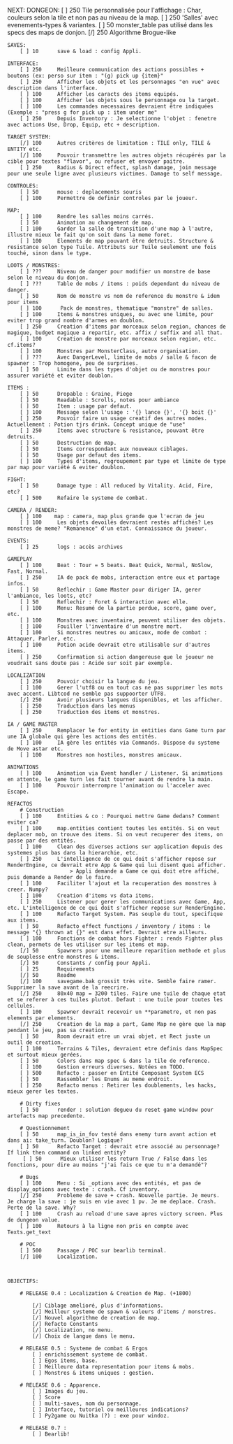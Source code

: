 NEXT:
    DONGEON:
        [ ] 250     Tile personnalisée pour l'affichage : Char, couleurs selon la tile et non pas au niveau de la map.
        [ ] 250     'Salles' avec evenements-types & variantes.
        [ ] 50      monster_table pas utilisé dans les specs des maps de donjon.
        [/] 250     Algorithme Brogue-like

    SAVES:
        [ ] 10      save & load : config Appli.

    INTERFACE:
        [ ] 250     Meilleure communication des actions possibles + boutons (ex: perso sur item : "(g) pick up {item}"
        [ ] 250     Afficher les objets et les personnages "en vue" avec description dans l'interface.
        [ ] 100     Afficher les caracts des items equipés.
        [ ] 100     Afficher les objets sous le personnage ou la target.
        [ ] 100     Les commandes necessaires devraient être indiquées (Exemple : "press g for pick up : item under me"
        [ ] 250     Depuis Inventory : Je selectionne l'objet : fenetre avec actions Use, Drop, Equip, etc + description.

    TARGET SYSTEM:
        [/] 100     Autres critères de limitation : TILE only, TILE & ENTITY etc.
        [/] 100     Pouvoir transmettre les autres objets récupérés par la cible pour textes "flavor", ou refuser et envoyer paitre.
        [ ] 250     Radius & Direct effect, splash damage, join message pour une seule ligne avec plusieurs victimes. Damage to self message.

    CONTROLES:
        [ ] 50      mouse : deplacements souris
        [ ] 100     Permettre de definir controles par le joueur.

    MAP:
        [ ] 100     Rendre les salles moins carrés.
        [ ] 50      Animation au changement de map.
        [ ] 100     Garder la salle de transition d'une map à l'autre, illustre mieux le fait qu'on soit dans la meme foret.
        [ ] 100     Elements de map pouvant être detruits. Structure & resistance selon type Tuile. Attributs sur Tuile seulement une fois touché, sinon dans le type.

    LOOTS / MONSTRES:
        [ ] ???     Niveau de danger pour modifier un monstre de base selon le niveau du donjon.
        [ ] ???     Table de mobs / items : poids dependant du niveau de danger.
        [ ] 50      Nom de monstre vs nom de reference du monstre & idem pour items
        [ ] 100      Pack de monstres, thematique "monstre" de salles.
        [ ] 100     Items & monstres uniques, ou avec une limite, pour eviter trop grand nombre d'armes en doublon.
        [ ] 250     Creation d'items par morceaux selon region, chances de magique, budget magique a repartir, etc. affix / suffix and all that.
        [ ] 100     Creation de monstre par morceaux selon region, etc. cf.items?
        [ ] 100     Monstres par MonsterClass, autre organisation.
        [ ] ???     Avec DangerLevel, limite de mobs / salle & facon de spawner : Trop homogene, peu de surprises.
        [ ] 50      Limite dans les types d'objet ou de monstres pour assurer variété et eviter doublon.

    ITEMS :
        [ ] 50      Dropable : Graine, Piege
        [ ] 50      Readable : Scrolls, notes pour ambiance
        [ ] 50      Item : usage par defaut.
        [ ] 100     Message selon l'usage : '{} lance {}', '{} boit {}'
        [ ] 250     Pouvoir faire un usage creatif des autres modes. Actuellement : Potion tjrs drink. Concept unique de "use"
        [ ] 250     Items avec structure & resistance, pouvant être detruits.
        [ ] 50      Destruction de map.
        [ ] 50      Items correspondant aux nouveaux ciblages.
        [ ] 50      Usage par defaut des items.
        [ ] 100     Types d'items, regroupement par type et limite de type par map pour variété & eviter doublon.

    FIGHT:
        [ ] 50      Damage type : All reduced by Vitality. Acid, Fire, etc?
        [ ] 500     Refaire le systeme de combat.

    CAMERA / RENDER:
        [ ] 100    map : camera, map plus grande que l'ecran de jeu
        [ ] 100     Les objets devoilés devraient restés affichés? Les monstres de meme? "Remanence" d'un etat. Connaissance du joueur.

    EVENTS:
        [ ] 25      logs : accès archives

    GAMEPLAY
        [ ] 100     Beat : Tour = 5 beats. Beat Quick, Normal, NoSlow, Fast, Normal.
        [ ] 250     IA de pack de mobs, interaction entre eux et partage infos.
        [ ] 50      Reflechir : Game Master pour diriger IA, gerer l'ambiance, les loots, etc?
        [ ] 50      Reflechir : Foret & interaction avec elle.
        [ ] 100     Menu: Resumé de la partie perdue, score, game over, etc.
        [ ] 100     Monstres avec inventaire, peuvent utiliser des objets.
        [ ] 100     Fouiller l'inventaire d'un monstre mort.
        [ ] 100     Si monstres neutres ou amicaux, mode de combat : Attaquer, Parler, etc.
        [ ] 100     Potion acide devrait etre utilisable sur d'autres items.
        [ ] 250     Confirmation si action dangereuse que le joueur ne voudrait sans doute pas : Acide sur soit par exemple.

    LOCALIZATION
        [ ] 250     Pouvoir choisir la langue du jeu.
        [ ] 100     Gerer l'utf8 ou en tout cas ne pas supprimer les mots avec accent. Libtcod ne semble pas suppoorter UTF8.
        [/] 250     Avoir plusieurs langues disponibles, et les afficher.
        [ ] 250     Traduction dans les menus
        [ ] 250     Traduction des items et monstres.

    IA / GAME MASTER
        [ ] 250     Remplacer le for entity in entities dans Game turn par une IA globale qui gère les actions des entités.
        [ ] 100     IA gère les entités via Commands. Dispose du systeme de Move astar etc.
        [ ] 100     Monstres non hostiles, monstres amicaux.

    ANIMATIONS
        [ ] 100     Animation via Event handler / Listener. Si animations en attente, le game turn les fait tourner avant de rendre la main.
        [ ] 100     Pouvoir interrompre l'animation ou l'acceler avec Escape.

    REFACTOS
        # Construction
        [ ] 100     Entities & co : Pourquoi mettre Game dedans? Comment eviter ca?
        [ ] 100     map.entities contient toutes les entités. Si on veut deplacer mob, on trouve des items. Si on veut recuperer des items, on passe par des entités.
        [ ] 100     Clean des diverses actions sur application depuis des systemes plus bas dans la hierarchie, etc.
        [ ] 250     L'intelligence de ce qui doit s'afficher repose sur RenderEngine, ce devrait etre App & Game qui lui disent quoi afficher.
                        > Appli demande a Game ce qui doit etre affiché, puis demande a Render de le faire.
        [ ] 100     Faciliter l'ajout et la recuperation des monstres à creer. Numpy?
        [ ] 100     Creation d'items vs data items.
        [ ] 250     Listener pour gerer les communications avec Game, App, etc. L'intelligence de ce qui doit s'afficher repose sur RenderEngine.
        [ ] 100     Refacto Target System. Pas souple du tout, specifique aux items.
        [ ] 50      Refacto effect functions / inventory / items : le message "{} thrown at {}" est dans effet. Devrait etre ailleurs.
        [ ] 100     Fonctions de combat hors Fighter : rends Fighter plus clean, permets de les utiliser sur les items et map.
        [/] 50      Spawners pour une meilleure reparition methode et plus de souplesse entre monstres & items.
        [/] 50      Constants / config pour Appli.
        [ ] 25      Requirements
        [/] 50      Readme
        [/] 100     savegame.bak grossit très vite. Semble faire ramer. Supprimer la save avant de la reecrire.
        [/] 250     80x40 map = 3200 tiles. Faire une tuile de chaque etat et se referer à ces tuiles plutot. Defaut : une tuile pour toutes les cellules.
        [ ] 100     Spawner devrait recevoir un **parametre, et non pas elements par elements.
        [/] 250     Creation de la map a part, Game Map ne gère que la map pendant le jeu, pas sa creation.
        [ ] 50      Room devrait etre un vrai objet, et Rect juste un outil de creation.
        [ ] 100     Terrains & Tiles, devraient etre definis dans MapSpec et surtout mieux gerées.
        [ ] 50      Colors dans map spec & dans la tile de reference.
        [ ] 100     Gestion erreurs diverses. Notées en TODO.
        [ ] 500     Refacto : passer en Entité Composant System ECS
        [ ] 50      Rassembler les Enums au meme endroit.
        [ ] 250     Refacto menus : Retirer les doublements, les hacks, mieux gerer les textes.

        # Dirty fixes
        [ ] 50      render : solution degueu du reset game window pour artefacts map precedente.

        # Questionnement
        [ ] 50      map_is_in_fov testé dans enemy turn avant action et dans ai: take_turn. Doublon? Logique?
        [ ] 50      Refacto Target : devrait etre associé au personnage? If link then command on linked entity?
         [ ] 50      Mieux utiliser les return True / False dans les fonctions, pour dire au moins "j'ai fais ce que tu m'a demandé"?

        # Bugs
        [ ] 100     Menu : Si _options avec des entités, et pas de display_options avec texte : crash. Cf inventory.
        [/] 250     Probleme de save + crash. Nouvelle partie. Je meurs. Je charge la save : je suis en vie avec 1 pv. Je me deplace. Crash. Perte de la save. Why?
        [ ] 100     Crash au reload d'une save apres victory screen. Plus de dungeon value.
        [ ] 100     Retours à la ligne non pris en compte avec Texts.get_text

        # POC
        [ ] 500     Passage / POC sur bearlib terminal.
        [/] 100     Localization.



    OBJECTIFS:

        # RELEASE 0.4 : Localization & Creation de Map. (+1800)

            [/] Ciblage amelioré, plus d'informations.
            [/] Meilleur systeme de spawn & valeurs d'items / monstres.
            [/] Nouvel algorithme de creation de map.
            [/] Refacto Constants
            [/] Localization, no menu.
            [/] Choix de langue dans le menu.

        # RELEASE 0.5 : Systeme de combat & Ergos
            [ ] enrichissement systeme de combat.
            [ ] Egos items, base.
            [ ] Meilleure data representation pour items & mobs.
            [ ] Monstres & items uniques : gestion.

        # RELEASE 0.6 : Apparence.
            [ ] Images du jeu.
            [ ] Score
            [ ] multi-saves, nom du personnage.
            [ ] Interface, tutoriel ou meilleures indications?
            [ ] Py2game ou Nuitka (?) : exe pour windoz.

        # RELEASE 0.7 :
            [ ] Bearlib!

